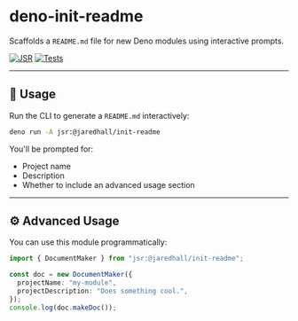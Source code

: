 # deno-init-readme

Scaffolds a `README.md` file for new Deno modules using interactive prompts.

[![JSR](https://jsr.io/badge/@jaredhall/init-readme)](https://jsr.io/@jaredhall/init-readme)
[![Tests](https://github.com/jaredchall/deno-init-readme/actions/workflows/ci.yml/badge.svg)](https://github.com/jaredchall/deno-init-readme/actions/workflows/ci.yml)

---

## 🦕 Usage

Run the CLI to generate a `README.md` interactively:

```bash
deno run -A jsr:@jaredhall/init-readme
```

You'll be prompted for:
- Project name
- Description
- Whether to include an advanced usage section

---

## ⚙️ Advanced Usage

You can use this module programmatically:

```ts
import { DocumentMaker } from "jsr:@jaredhall/init-readme";

const doc = new DocumentMaker({
  projectName: "my-module",
  projectDescription: "Does something cool.",
});
console.log(doc.makeDoc());
```
